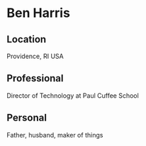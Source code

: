 # Ben Harris

## Location
Providence, RI USA

## Professional
Director of Technology at Paul Cuffee School

## Personal
Father, husband, maker of things
